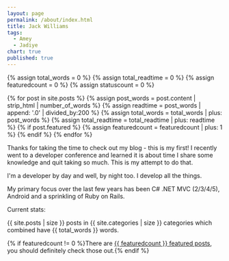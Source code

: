 ```yaml
---
layout: page
permalink: /about/index.html
title: Jack Williams
tags: 
  - Amey
  - Jadiye
chart: true
published: true
---
```




{% assign total_words = 0 %}
{% assign total_readtime = 0 %}
{% assign featuredcount = 0 %}
{% assign statuscount = 0 %}

{% for post in site.posts %}
    {% assign post_words = post.content | strip_html | number_of_words %}
    {% assign readtime = post_words | append: '.0' | divided_by:200 %}
    {% assign total_words = total_words | plus: post_words %}
    {% assign total_readtime = total_readtime | plus: readtime %}
    {% if post.featured %}
    {% assign featuredcount = featuredcount | plus: 1 %}
    {% endif %}
{% endfor %}

Thanks for taking the time to check out my blog - this is my first! I recently went to a developer conference and learned it is about time I share some knowledge and quit taking so much. This is my attempt to do that. 

I'm a developer by day and well, by night too. I develop all the things.

My primary focus over the last few years has been C# .NET MVC (2/3/4/5), Android and a sprinkling of Ruby on Rails.

Current stats:

{{ site.posts | size }} posts in {{ site.categories | size }} categories which combined have {{ total_words }} words. 

{% if featuredcount != 0 %}There are <a href="{{ site.url }}/featured">{{ featuredcount }} featured posts</a>, you should definitely check those out.{% endif %}
